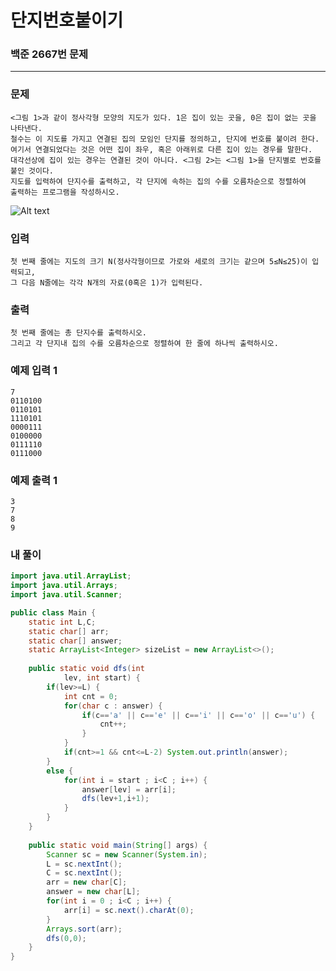 # 단지번호붙이기

### 백준 2667번 문제

------------

### 문제

	<그림 1>과 같이 정사각형 모양의 지도가 있다. 1은 집이 있는 곳을, 0은 집이 없는 곳을 나타낸다.
	철수는 이 지도를 가지고 연결된 집의 모임인 단지를 정의하고, 단지에 번호를 붙이려 한다.
	여기서 연결되었다는 것은 어떤 집이 좌우, 혹은 아래위로 다른 집이 있는 경우를 말한다. 
	대각선상에 집이 있는 경우는 연결된 것이 아니다. <그림 2>는 <그림 1>을 단지별로 번호를 붙인 것이다. 
	지도를 입력하여 단지수를 출력하고, 각 단지에 속하는 집의 수를 오름차순으로 정렬하여 
	출력하는 프로그램을 작성하시오.

![Alt text](https://www.acmicpc.net/upload/images/ITVH9w1Gf6eCRdThfkegBUSOKd.png)

### 입력

	첫 번째 줄에는 지도의 크기 N(정사각형이므로 가로와 세로의 크기는 같으며 5≤N≤25)이 입력되고, 
	그 다음 N줄에는 각각 N개의 자료(0혹은 1)가 입력된다.

### 출력

	첫 번째 줄에는 총 단지수를 출력하시오. 
	그리고 각 단지내 집의 수를 오름차순으로 정렬하여 한 줄에 하나씩 출력하시오.

### 예제 입력 1 

	7
	0110100
	0110101
	1110101
	0000111
	0100000
	0111110
	0111000

### 예제 출력 1 

	3
	7
	8
	9

### 내 풀이

```java
import java.util.ArrayList;
import java.util.Arrays;
import java.util.Scanner;

public class Main {
	static int L,C;
	static char[] arr;
	static char[] answer;
	static ArrayList<Integer> sizeList = new ArrayList<>();
	
	public static void dfs(int
			lev, int start) {
		if(lev>=L) {
			int cnt = 0;
			for(char c : answer) {
				if(c=='a' || c=='e' || c=='i' || c=='o' || c=='u') {
					cnt++;
				}
			}
			if(cnt>=1 && cnt<=L-2) System.out.println(answer);
		}
		else {
			for(int i = start ; i<C ; i++) {
				answer[lev] = arr[i];
				dfs(lev+1,i+1);
			}
		}
	}
	
    public static void main(String[] args) {
    	Scanner sc = new Scanner(System.in);
    	L = sc.nextInt();
    	C = sc.nextInt();
    	arr = new char[C];
    	answer = new char[L];
    	for(int i = 0 ; i<C ; i++) {
    		arr[i] = sc.next().charAt(0);
    	}
    	Arrays.sort(arr);
    	dfs(0,0);
    }
}
```